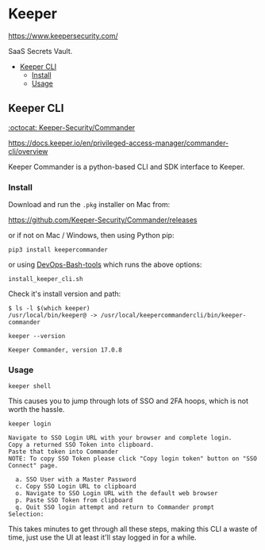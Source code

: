 # Keeper

<https://www.keepersecurity.com/>

SaaS Secrets Vault.

<!-- INDEX_START -->

- [Keeper CLI](#keeper-cli)
  - [Install](#install)
  - [Usage](#usage)

<!-- INDEX_END -->

## Keeper CLI

[:octocat: Keeper-Security/Commander](https://github.com/Keeper-Security/Commander)

<https://docs.keeper.io/en/privileged-access-manager/commander-cli/overview>

Keeper Commander is a python-based CLI and SDK interface to Keeper.

### Install

Download and run the `.pkg` installer on Mac from:

<https://github.com/Keeper-Security/Commander/releases>

or if not on Mac / Windows, then using Python pip:

```shell
pip3 install keepercommander
```

or using [DevOps-Bash-tools](devops-bash-tools.md) which runs the above options:

```shell
install_keeper_cli.sh
```

Check it's install version and path:

```shell
$ ls -l $(which keeper)
/usr/local/bin/keeper@ -> /usr/local/keepercommandercli/bin/keeper-commander
```

```shell
keeper --version
```

```text
Keeper Commander, version 17.0.8
```

### Usage

```shell
keeper shell
```

This causes you to jump through lots of SSO and 2FA hoops, which is not worth the hassle.

```shell
keeper login
```

```shell
Navigate to SSO Login URL with your browser and complete login.
Copy a returned SSO Token into clipboard.
Paste that token into Commander
NOTE: To copy SSO Token please click "Copy login token" button on "SSO Connect" page.

  a. SSO User with a Master Password
  c. Copy SSO Login URL to clipboard
  o. Navigate to SSO Login URL with the default web browser
  p. Paste SSO Token from clipboard
  q. Quit SSO login attempt and return to Commander prompt
Selection:
```

This takes minutes to get through all these steps,
making this CLI a waste of time, just use the UI at least it'll stay logged in for a while.
